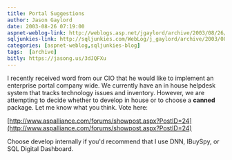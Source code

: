 ```yaml
---
title: Portal Suggestions
author: Jason Gaylord
date: 2003-08-26 07:19:00
aspnet-weblog-link: http://weblogs.asp.net/jgaylord/archive/2003/08/26/25377.aspx
sqljunkies-link: http://sqljunkies.com/WebLog/j_gaylord/archive/2003/08/26/201.aspx
categories: [aspnet-weblog,sqljunkies-blog]
tags:  [archive]
bitly: https://jasong.us/3dJQFXu
---
```


I recently received word from our CIO that he would like to implement an enterprise portal company wide. We currently have an in house helpdesk system that tracks technology issues and inventory. However, we are attempting to decide whether to develop in house or to choose a **canned** package. Let me know what you think. Vote here:

[http://www.aspalliance.com/forums/showpost.aspx?PostID=24](http://www.aspalliance.com/forums/showpost.aspx?PostID=24)

Choose develop internally if you'd recommend that I use DNN, IBuySpy, or SQL Digital Dashboard.